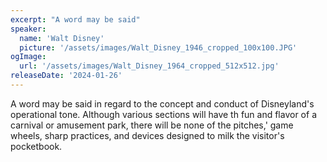 ```yaml
---
excerpt: "A word may be said"
speaker:
  name: 'Walt Disney'
  picture: '/assets/images/Walt_Disney_1946_cropped_100x100.JPG'
ogImage:
  url: '/assets/images/Walt_Disney_1964_cropped_512x512.jpg'
releaseDate: '2024-01-26'
---
```


A word may be said in regard to the concept and conduct of Disneyland's operational tone. Although various sections will have th fun and flavor of a carnival or amusement park, there will be none of the pitches,' game wheels, sharp practices, and devices designed to milk the visitor's pocketbook.
